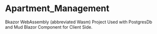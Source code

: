 # Apartment_Management

Bkazor WebAssembly (abbreviated Wasm) Project Used with PostgresDb and Mud Blazor Component for Client Side.
